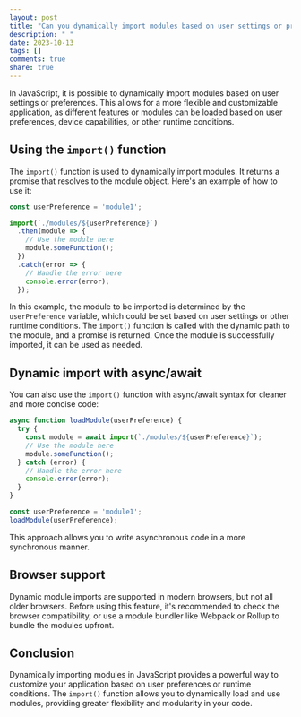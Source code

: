 ```yaml
---
layout: post
title: "Can you dynamically import modules based on user settings or preferences in JavaScript?"
description: " "
date: 2023-10-13
tags: []
comments: true
share: true
---
```


In JavaScript, it is possible to dynamically import modules based on user settings or preferences. This allows for a more flexible and customizable application, as different features or modules can be loaded based on user preferences, device capabilities, or other runtime conditions. 

## Using the `import()` function

The `import()` function is used to dynamically import modules. It returns a promise that resolves to the module object. Here's an example of how to use it:

```javascript
const userPreference = 'module1';

import(`./modules/${userPreference}`)
  .then(module => {
    // Use the module here
    module.someFunction();
  })
  .catch(error => {
    // Handle the error here
    console.error(error);
  });
```

In this example, the module to be imported is determined by the `userPreference` variable, which could be set based on user settings or other runtime conditions. The `import()` function is called with the dynamic path to the module, and a promise is returned. Once the module is successfully imported, it can be used as needed.

## Dynamic import with async/await

You can also use the `import()` function with async/await syntax for cleaner and more concise code:

```javascript
async function loadModule(userPreference) {
  try {
    const module = await import(`./modules/${userPreference}`);
    // Use the module here
    module.someFunction();
  } catch (error) {
    // Handle the error here
    console.error(error);
  }
}

const userPreference = 'module1';
loadModule(userPreference);
```

This approach allows you to write asynchronous code in a more synchronous manner.

## Browser support

Dynamic module imports are supported in modern browsers, but not all older browsers. Before using this feature, it's recommended to check the browser compatibility, or use a module bundler like Webpack or Rollup to bundle the modules upfront.

## Conclusion

Dynamically importing modules in JavaScript provides a powerful way to customize your application based on user preferences or runtime conditions. The `import()` function allows you to dynamically load and use modules, providing greater flexibility and modularity in your code.